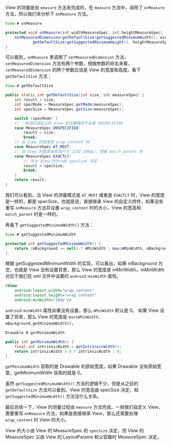 View 的测量是由 `measure` 方法来完成的，在 `measure` 方法中，调用了 `onMeasure` 方法，所以我们来分析下 `onMeasure` 方法。

```java
View # onMeasure

protected void onMeasure(int widthMeasureSpec, int heightMeasureSpec) {
    setMeasuredDimension(getDefaultSize(getSuggestedMinimumWidth(), widthMeasureSpec),
            getDefaultSize(getSuggestedMinimumHeight(), heightMeasureSpec));
}
```

可以看到，`onMeasure` 里调用了 `setMeasuredDimension` 方法，`setMeasuredDimension` 方法有两个参数，根据参数的命名来看，`setMeasuredDimension` 的两个参数应该是 View 的宽度和高度。看下 `getDefaultSize` 方法：

```java
View # getDefaultSize

public static int getDefaultSize(int size, int measureSpec) {
    int result = size;
    int specMode = MeasureSpec.getMode(measureSpec);
    int specSize = MeasureSpec.getSize(measureSpec);

    switch (specMode) {
    // 一般我们自定义的 View 的测量模式不会是 UNSPECIFIED
    case MeasureSpec.UNSPECIFIED:
        result = size;
        break;
    // 当 View 的宽度是 wrap_content 时
    case MeasureSpec.AT_MOST:
    // 当 View 的宽度是具体尺寸（比如 100dp），或者 match_parent 时
    case MeasureSpec.EXACTLY:
        // 所以 View 的大小由 specSize 决定
        result = specSize;
        break;
    }
    return result;
}
``` 

我们可以看到，当 View 的测量模式是 `AT_MOST` 或者是 `EXACTLY` 时，View 的宽度是一样的，都是 specSize，也就是说，直接继承 View 的自定义控件，如果没有重写 `onMeasure` 方法并设置 `wrap_content` 时的大小，View 的宽高和 `match_parent` 时是一样的。

再看下 `getSuggestedMinimumWidth()` 方法：

```java
View # getSuggestedMinimumWidth

protected int getSuggestedMinimumWidth() {
    return (mBackground == null) ? mMinWidth : max(mMinWidth, mBackground.getMinimumWidth());
}
```

根据 getSuggestedMinimumWidth 的实现，可以看出，如果 mBackground 为空，也就是 View 没有设置背景，那么 View 的宽度是 mMinWidth，mMinWidth 对应于我们在 xml 文件中设置的 `android:minWidth` 属性。

```xml
<View
    android:layout_width="wrap_content"
    android:layout_height="wrap_content"
    android:minWidth="10dp"/>
```

`android:minWidth` 属性如果没有设置，那么 `mMinWidth` 默认是 0。
如果 View 设置了背景，那么 View 的宽度是 `max(mMinWidth, mBackground.getMinimumWidth()`，

```java
Drawable # getMinimumWidth

public int getMinimumWidth() {
    final int intrinsicWidth = getIntrinsicWidth();
    return intrinsicWidth > 0 ? intrinsicWidth : 0;
}
```

`getMinimumWidth` 获取的是 Drawable 的原始宽度，如果 Drawable 没有原始宽度，getMinimumWidth 获取的就是 0。

虽然 `getSuggestedMinimumWidth()` 方法的逻辑不少，但是从之前的 `getDefaultSize` 方法可以看到。View 的宽高由 specSize 决定，和 `getSuggestedMinimumWidth()` 方法没什么关系。

最后总结一下，View 的测量过程由 `measure` 方法完成。一般我们自定义 View，需要重写 `onMeasure` 方法，如果是直接继承 View，那么还需要处理 `wrap_content` 时 View 的大小。

View 的大小由 View 的 MeasureSpec 的 `specSize` 决定，而 View 的 MeasureSpec 又由 View 的 LayoutParams 和父容器的 MeasureSpec 决定。